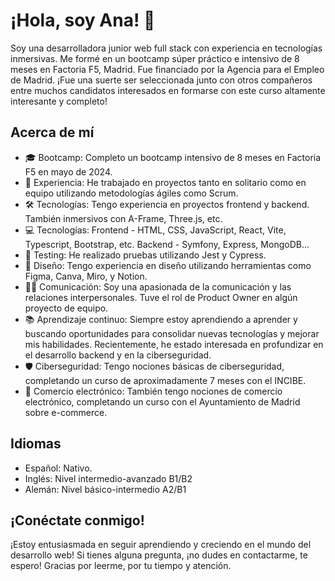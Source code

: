 # ¡Hola, soy Ana! 👋

Soy una desarrolladora junior web full stack con experiencia en tecnologías inmersivas. Me formé en un bootcamp súper práctico e intensivo de 8 meses en Factoria F5, Madrid.
Fue financiado por la Agencia para el Empleo de Madrid. ¡Fue una suerte ser seleccionada junto con otros compañeros entre muchos candidatos interesados en formarse con este curso altamente interesante y completo!

## Acerca de mí

- 🎓 Bootcamp: Completo un bootcamp intensivo de 8 meses en Factoria F5 en mayo de 2024.
- 🚀 Experiencia: He trabajado en proyectos tanto en solitario como en equipo utilizando metodologías ágiles como Scrum.
- 🛠️ Tecnologías: Tengo experiencia en proyectos frontend y backend. También inmersivos con A-Frame, Three.js, etc.
- 💻 Tecnologías: Frontend - HTML, CSS, JavaScript, React, Vite, Typescript, Bootstrap, etc. Backend - Symfony, Express, MongoDB...
- 🧪 Testing: He realizado pruebas utilizando Jest y Cypress.
- 🎨 Diseño: Tengo experiencia en diseño utilizando herramientas como Figma, Canva, Miro, y Notion.
- 👩‍💻 Comunicación: Soy una apasionada de la comunicación y las relaciones interpersonales. Tuve el rol de Product Owner en algún proyecto de equipo.
- 📚 Aprendizaje continuo: Siempre estoy aprendiendo a aprender y buscando oportunidades para consolidar nuevas tecnologías y mejorar mis habilidades.
     Recientemente, he estado interesada en profundizar en el desarrollo backend y en la ciberseguridad.
- 🛡️ Ciberseguridad: Tengo nociones básicas de ciberseguridad, completando un curso de aproximadamente 7 meses con el INCIBE.
- 💼 Comercio electrónico: También tengo nociones de comercio electrónico, completando un curso con el Ayuntamiento de Madrid sobre e-commerce.

## Idiomas

- Español: Nativo.
- Inglés: Nivel intermedio-avanzado B1/B2
- Alemán: Nivel básico-intermedio A2/B1

## ¡Conéctate conmigo!

¡Estoy entusiasmada en seguir aprendiendo y creciendo en el mundo del desarrollo web! Si tienes alguna pregunta, ¡no dudes en contactarme, te espero!
Gracias por leerme, por tu tiempo y atención.


